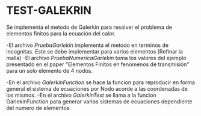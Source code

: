 # TEST-GALEKRIN

Se implementa el metodo de Galerkin para resolver el problema de elementos finitos para la ecuación del calor. 

-El archivo *PruebaGarlekin* implementa el metodo en terminos de incognitas. Este se debe implementar para varios elementos (Refinar la malla)
-El archivo *PruebaNumericaGarlekin* toma los valores del ejemplo presentado en el paper "Elementos Finitos en fenomenos de transmisión" para un solo elemento de 4 nodos. 

-En el archivo *GalerkinFunction* se hace la funcion para reproducir en forma general el sistema de ecuaciones por Nodo acorde a las coordenadas de los mismos.
-En el archivo *GalerkinTest* se llama a la funcion GarlekinFunction para generar varios sistemas de ecuaciones dependiente del numero de elementos.
